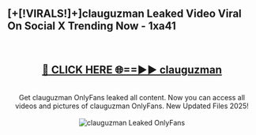 <h2>[+[!VIRALS!]+]clauguzman Leaked Video Viral On Social X Trending Now - 1xa41</h2>
<br>
<div align="center">
<h2><a href="https://libra.edu.pl?clauguzman" rel="nofollow">🔴 CLICK HERE 🌐==►► clauguzman</a></h2>
<br>
Get clauguzman OnlyFans leaked all content. Now you can access all videos and pictures of clauguzman OnlyFans. New Updated Files 2025!
<br>
<br>
<a href="https://libra.edu.pl?clauguzman" rel="nofollow" data-target="animated-image.originalLink"><img src="https://i.ibb.co.com/WyWwxjT/player-gif2.gif" alt="clauguzman Leaked OnlyFans" style="max-width: 100%; display: inline-block;" data-target="animated-image.originalImage"></a>
</div>
<br>